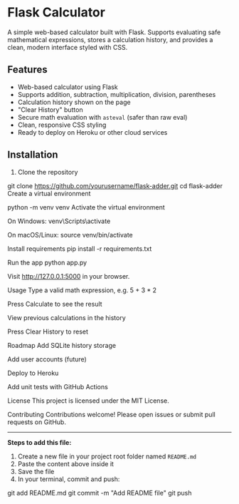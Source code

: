 # Flask Calculator

A simple web-based calculator built with Flask. Supports evaluating safe mathematical expressions, stores a calculation history, and provides a clean, modern interface styled with CSS.

## Features

- Web-based calculator using Flask  
- Supports addition, subtraction, multiplication, division, parentheses  
- Calculation history shown on the page  
- "Clear History" button  
- Secure math evaluation with `asteval` (safer than raw eval)  
- Clean, responsive CSS styling  
- Ready to deploy on Heroku or other cloud services

## Installation

1. Clone the repository

git clone https://github.com/yourusername/flask-adder.git
cd flask-adder
Create a virtual environment

python -m venv venv
Activate the virtual environment

On Windows:
venv\Scripts\activate

On macOS/Linux:
source venv/bin/activate

Install requirements
pip install -r requirements.txt

Run the app
python app.py

Visit http://127.0.0.1:5000 in your browser.

Usage
Type a valid math expression, e.g. 5 + 3 * 2

Press Calculate to see the result

View previous calculations in the history

Press Clear History to reset

Roadmap
Add SQLite history storage

Add user accounts (future)

Deploy to Heroku

Add unit tests with GitHub Actions

License
This project is licensed under the MIT License.

Contributing
Contributions welcome! Please open issues or submit pull requests on GitHub.


---

**Steps to add this file:**

1. Create a new file in your project root folder named `README.md`  
2. Paste the content above inside it  
3. Save the file  
4. In your terminal, commit and push:

git add README.md
git commit -m "Add README file"
git push
